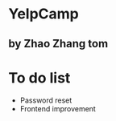 # YelpCamp
by Zhao Zhang tom
----------------------------------------------------------



# To do list

  - Password reset
  - Frontend improvement
  